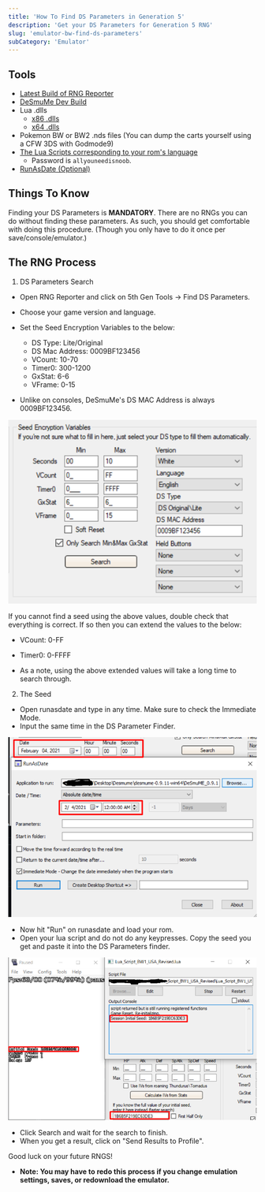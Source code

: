 ```yaml
---
title: 'How To Find DS Parameters in Generation 5'
description: 'Get your DS Parameters for Generation 5 RNG'
slug: 'emulator-bw-find-ds-parameters'
subCategory: 'Emulator'
---
```


## Tools

- [Latest Build of RNG Reporter](https://ci.appveyor.com/project/Admiral-Fish/rngreporter/build/artifacts)
- [DeSmuMe Dev Build](https://sourceforge.net/projects/desmume/files/desmume/0.9.11/desmume-0.9.11-win32-dev.zip/download)
- Lua .dlls
  - [x86 .dlls](https://www.dropbox.com/s/2o4hdphn7j9z349/lua-dll-x86.zip?dl=0)
  - [x64 .dlls](https://www.dropbox.com/s/t8yttukleqserzp/lua-dll-x64.rar?dl=0)
- Pokemon BW or BW2 .nds files (You can dump the carts yourself using a CFW 3DS with Godmode9)
- [The Lua Scripts corresponding to your rom's language](http://pokerng.forumcommunity.net/?t=56443955)
     - Password is `allyouneedisnoob`.
- [RunAsDate (Optional)](https://runasdate.en.softonic.com/)

## Things To Know

Finding your DS Parameters is **MANDATORY**. There are no RNGs you can do without finding these parameters. As such, you should get comfortable with doing this procedure. (Though you only have to do it once per save/console/emulator.)

## The RNG Process

1. DS Parameters Search

- Open RNG Reporter and click on 5th Gen Tools -> Find DS Parameters.
- Choose your game version and language.
- Set the Seed Encryption Variables to the below:

  - DS Type: Lite/Original
  - DS Mac Address: 0009BF123456
  - VCount: 10-70
  - Timer0: 300-1200
  - GxStat: 6-6
  - VFrame: 0-15
  
- Unlike on consoles, DeSmuMe's DS MAC Address is always 0009BF123456.
  
![](https://github.com/ShinySylveon04/PokemonRNGGuidesPics/blob/main/Screenshot_1.png?raw=true)
     
If you cannot find a seed using the above values, double check that everything is correct. If so then you can extend the values to the below:

  - VCount: 0-FF
  - Timer0: 0-FFFF

- As a note, using the above extended values will take a long time to search through.

2. The Seed

- Open runasdate and type in any time. Make sure to check the Immediate Mode. 
- Input the same time in the DS Parameter Finder. 

![](https://github.com/ShinySylveon04/PokemonRNGGuidesPics/blob/main/Screenshot_2.png?raw=true)

- Now hit "Run" on runasdate and load your rom.
- Open your lua script and do not do any keypresses. Copy the seed you get and paste it into the DS Parameters finder. 

![](https://github.com/ShinySylveon04/PokemonRNGGuidesPics/blob/main/Screenshot_3.png?raw=true)

- Click Search and wait for the search to finish.
- When you get a result, click on "Send Results to Profile". 

Good luck on your future RNGS!

* **Note: You may have to redo this process if you change emulation settings, saves, or redownload the emulator.**
